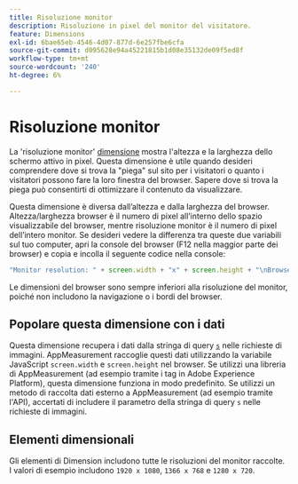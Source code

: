 ```yaml
---
title: Risoluzione monitor
description: Risoluzione in pixel del monitor del visitatore.
feature: Dimensions
exl-id: 6bae65eb-4546-4d07-877d-6e257fbe6cfa
source-git-commit: d095628e94a45221815b1d08e35132de09f5ed8f
workflow-type: tm+mt
source-wordcount: '240'
ht-degree: 6%

---
```


# Risoluzione monitor

La &#39;risoluzione monitor&#39; [dimensione](overview.md) mostra l&#39;altezza e la larghezza dello schermo attivo in pixel. Questa dimensione è utile quando desideri comprendere dove si trova la &quot;piega&quot; sul sito per i visitatori o quanto i visitatori possono fare la loro finestra del browser. Sapere dove si trova la piega può consentirti di ottimizzare il contenuto da visualizzare.

Questa dimensione è diversa dall’altezza e dalla larghezza del browser. Altezza/larghezza browser è il numero di pixel all’interno dello spazio visualizzabile del browser, mentre risoluzione monitor è il numero di pixel dell’intero monitor. Se desideri vedere la differenza tra queste due variabili sul tuo computer, apri la console del browser (F12 nella maggior parte dei browser) e copia e incolla il seguente codice nella console:

```js
"Monitor resolution: " + screen.width + "x" + screen.height + "\nBrowser resolution: " + window.innerWidth + "x" + window.innerHeight;
```

Le dimensioni del browser sono sempre inferiori alla risoluzione del monitor, poiché non includono la navigazione o i bordi del browser.

## Popolare questa dimensione con i dati

Questa dimensione recupera i dati dalla stringa di query [`s`](/help/implement/validate/query-parameters.md) nelle richieste di immagini. AppMeasurement raccoglie questi dati utilizzando la variabile JavaScript `screen.width` e `screen.height` nel browser. Se utilizzi una libreria di AppMeasurement (ad esempio tramite i tag in Adobe Experience Platform), questa dimensione funziona in modo predefinito. Se utilizzi un metodo di raccolta dati esterno a AppMeasurement (ad esempio tramite l&#39;API), accertati di includere il parametro della stringa di query `s` nelle richieste di immagini.

## Elementi dimensionali

Gli elementi di Dimension includono tutte le risoluzioni del monitor raccolte. I valori di esempio includono `1920 x 1080`, `1366 x 768` e `1280 x 720`.

